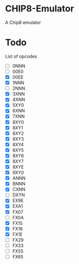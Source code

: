 # CHIP8-Emulator
A Chip8 emulator

# Todo
List of opcodes

- [ ] 0NNN
- [ ] 00E0
- [X] 00EE
- [X] 1NNN
- [ ] 2NNN
- [X] 3XNN
- [X] 4XNN
- [X] 5XY0
- [X] 6XNN
- [X] 7XNN
- [X] 8XY0
- [X] 8XY1
- [X] 8XY2
- [X] 8XY3
- [X] 8XY4
- [X] 8XY5
- [X] 8XY6
- [X] 8XY7
- [X] 8XYE
- [X] 9XY0
- [X] ANNN
- [X] BNNN
- [X] CXNN
- [ ] DXYN
- [X] EX9E
- [X] EXA1
- [X] FX07
- [ ] FX0A
- [X] FX15
- [X] FX18
- [X] FX1E
- [ ] FX29
- [ ] FX33
- [ ] FX55
- [ ] FX65